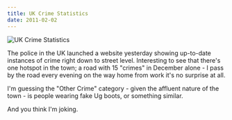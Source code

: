 ```yaml
---
title: UK Crime Statistics
date: 2011-02-02
---
```


![UK Crime Statistics](https://source.unsplash.com/Pll7AP6NFpY/1600x900)

The police in the UK launched a website yesterday showing up-to-date instances of crime right down to street level. Interesting to see that there's one hotspot in the town; a road with 15 "crimes" in December alone - I pass by the road every evening on the way home from work it's no surprise at all.

I'm guessing the "Other Crime" category - given the affluent nature of the town - is people wearing fake Ug boots, or something similar.

And you think I'm joking.